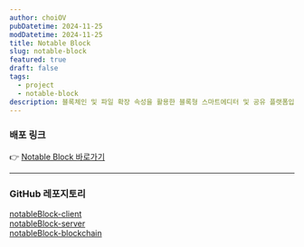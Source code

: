 ```yaml
---
author: choiOV
pubDatetime: 2024-11-25
modDatetime: 2024-11-25
title: Notable Block
slug: notable-block
featured: true
draft: false
tags:
  - project
  - notable-block
description: 블록체인 및 파일 확장 속성을 활용한 블록형 스마트에디터 및 공유 플랫폼입니다.
---
```


### 배포 링크

👉 [Notable Block 바로가기](https://notable-block.com/login)

---

### GitHub 레포지토리

[notableBlock-client](https://github.com/notableBlock/notableBlock-client)  
[notableBlock-server](https://github.com/notableBlock/notableBlock-server)  
[notableBlock-blockchain](https://github.com/notableBlock/notableBlock-blockchain)
